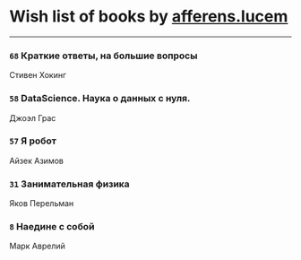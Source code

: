 # Wish list of books by [afferens.lucem](http://vk.com/id196071655)
---

### `68` Краткие ответы, на большие вопросы
Стивен Хокинг

### `58` DataScience. Наука о данных с нуля.
Джоэл Грас

### `57` Я робот
Айзек Азимов

### `31` Занимательная физика
Яков Перельман

### `8` Наедине с собой
Марк Аврелий

